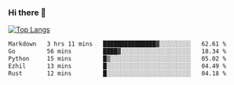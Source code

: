 ### Hi there 👋

<!--
**3Xpl0it3r/3Xpl0it3r** is a ✨ _special_ ✨ repository because its `README.md` (this file) appears on your GitHub profile.

Here are some ideas to get you started:

- 🔭 I’m currently working on ...
- 🌱 I’m currently learning ...
- 👯 I’m looking to collaborate on ...
- 🤔 I’m looking for help with ...
- 💬 Ask me about ...
- 📫 How to reach me: ...
- 😄 Pronouns: ...
- ⚡ Fun fact: ...
-->


[![Top Langs](https://github-readme-stats.vercel.app/api/top-langs/?username=3Xpl0it3r&layout=compact)](https://github.com/3Xpl0it3r/3Xpl0it3r)

<!--START_SECTION:waka-->

```txt
Markdown   3 hrs 11 mins   ███████████████▓░░░░░░░░░   62.61 %
Go         56 mins         ████▓░░░░░░░░░░░░░░░░░░░░   18.34 %
Python     15 mins         █▒░░░░░░░░░░░░░░░░░░░░░░░   05.02 %
Ezhil      13 mins         █░░░░░░░░░░░░░░░░░░░░░░░░   04.49 %
Rust       12 mins         █░░░░░░░░░░░░░░░░░░░░░░░░   04.18 %
```

<!--END_SECTION:waka-->
